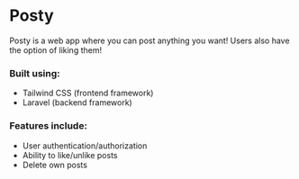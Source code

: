 # Posty

Posty is a web app where you can post anything you want! Users also have the option of liking them!

### Built using:
- Tailwind CSS (frontend framework)
- Laravel (backend framework)

### Features include:
- User authentication/authorization
- Ability to like/unlike posts
- Delete own posts